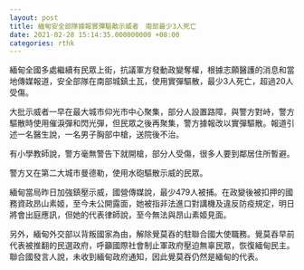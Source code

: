 ```yaml
---
layout: post
title: 緬甸安全部隊據報實彈驅散示威者　南部最少3人死亡
date: 2021-02-28 15:14:35.000000000 +08:00
categories: rthk
---
```


緬甸全國多處繼續有民眾上街，抗議軍方發動政變奪權，根據志願醫護的消息和當地傳媒報道，安全部隊在南部城鎮土瓦，使用實彈驅散，最少3人死亡，超過20人受傷。

大批示威者一早在最大城市仰光市中心聚集，部分人設置路障，與警方對峙，警方驅散時使用催淚彈和閃光彈，但民眾之後再聚集，警方據報改以實彈驅散。報道引述一名醫生說，一名男子胸部中槍，送院後不治。

有小學教師說，警方毫無警告下就開槍，部分人受傷，很多人要到鄰居住所暫避。

警方又在第二大城市曼德勒，使用水砲驅散示威的民眾。

緬甸當局昨日加強鎮壓示威，國營傳媒說，最少479人被捕。在政變後被扣押的國務資政昂山素姬，至今未公開露面，她被指非法進口對講機及違反防疫規定，明日將會出庭應訊，但她的代表律師說，至今無法與昂山素姬見面。

另外，緬甸外交部以背叛國家為由，解除覺莫吞的駐聯合國大使職務。覺莫吞早前代表被推翻的民選政府，呼籲國際社會制止軍政府壓迫無辜民眾，恢復緬甸民主。聯合國發言人說，未收到緬甸政府通知，因此覺莫吞仍然是緬甸的代表。
